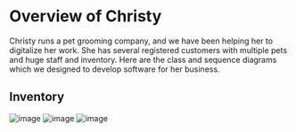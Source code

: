 # Overview of Christy
Christy runs a pet grooming company, and we have been helping her to digitalize her work. She has several registered customers with multiple pets and huge staff and inventory. Here are the class and sequence diagrams which we designed to develop software for her business.

## Inventory
![image](https://github.com/user-attachments/assets/128d40ea-cab0-410d-9bbc-fc792a851aa3)
![image](https://github.com/user-attachments/assets/68580b70-d947-42b1-89f3-c32960e9e5d4)
![image](https://github.com/user-attachments/assets/c0650c44-febd-4576-9c38-d4caef801985)




